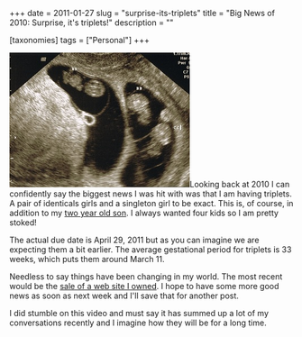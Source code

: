 +++
date = 2011-01-27
slug = "surprise-its-triplets"
title = "Big News of 2010: Surprise, it's triplets!"
description = ""

[taxonomies]
tags = ["Personal"]
+++

![](2010-09-22-tripletssono3_4-2.jpg)Looking back at 2010 I can confidently say the biggest news I was hit with was that I am having triplets. A pair of identicals girls and a singleton girl to be exact. This is, of course, in addition to my [two year old son](/post/my-life-will-be-forever-different). I always wanted four kids so I am pretty stoked!

<!-- more -->

The actual due date is April 29, 2011 but as you can imagine we are expecting them a bit earlier. The average gestational period for triplets is 33 weeks, which puts them around March 11.

Needless to say things have been changing in my world. The most recent would be the [sale of a web site I owned](/post/the-sale-of-rswarrior-com). I hope to have some more good news as soon as next week and I'll save that for another post.

I did stumble on this video and must say it has summed up a lot of my conversations recently and I imagine how they will be for a long time.